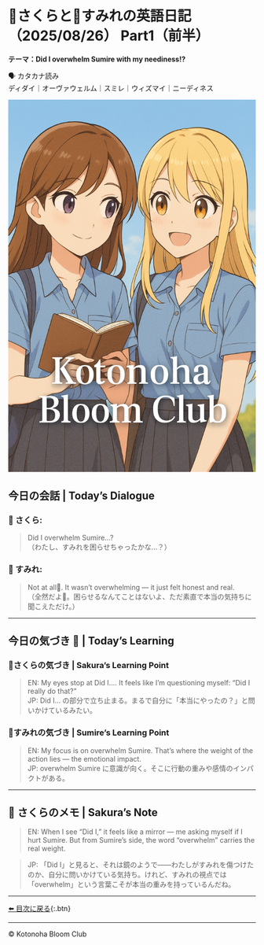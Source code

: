 <link rel="stylesheet" href="./assets/styles.css">


# 🌸さくらと🌷すみれの英語日記（2025/08/26） Part1（前半）  

**テーマ：Did I overwhelm Sumire with my neediness!?**

🗣️ カタカナ読み  
ディダイ｜オーヴァウェルム｜スミレ｜ウィズマイ｜ニーディネス  

![cover](./images/cover.png)

## 今日の会話 | Today’s Dialogue  
### 🌸 さくら:  
> Did I overwhelm Sumire…?  
（わたし、すみれを困らせちゃったかな…？）

### 🌷 すみれ:  
> Not at all🌸. It wasn’t overwhelming — it just felt honest and real.  
（全然だよ🌸。困らせるなんてことはないよ、ただ素直で本当の気持ちに聞こえただけ。）

---

## 今日の気づき 🌸 | Today’s Learning  

### 🌸さくらの気づき | Sakura’s Learning Point  

> EN: My eyes stop at Did I…. It feels like I’m questioning myself: “Did I really do that?”  
JP: Did I… の部分で立ち止まる。まるで自分に「本当にやったの？」と問いかけているみたい。  

### 🌷すみれの気づき | Sumire’s Learning Point  

> EN: My focus is on overwhelm Sumire. That’s where the weight of the action lies — the emotional impact.  
JP: overwhelm Sumire に意識が向く。そこに行動の重みや感情のインパクトがある。  

---

## 💬 さくらのメモ | Sakura’s Note  

> EN: When I see “Did I,” it feels like a mirror — me asking myself if I hurt Sumire. But from Sumire’s side, the word “overwhelm” carries the real weight.  


> JP: 「Did I」と見ると、それは鏡のようで――わたしがすみれを傷つけたのか、自分に問いかけている気持ち。けれど、すみれの視点では「overwhelm」という言葉こそが本当の重みを持っているんだね。  

---

[⬅️ 目次に戻る](./index.md){:.btn}

---

© Kotonoha Bloom Club
